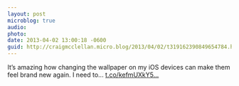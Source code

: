 ```yaml
---
layout: post
microblog: true
audio: 
photo: 
date: 2013-04-02 13:00:18 -0600
guid: http://craigmcclellan.micro.blog/2013/04/02/t319162390849654784.html
---
```

It’s amazing how changing the wallpaper on my iOS devices can make them feel brand new again. I need to... [t.co/kefmUXkY5...](http://t.co/kefmUXkY5K)
